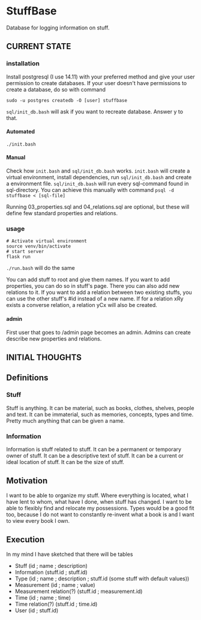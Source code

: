 # StuffBase
Database for logging information on stuff. 

## CURRENT STATE
### installation
Install postgresql (I use 14.11) with your preferred method and give your user permission to create databases.
If your user doesn't have permissions to create a database, do so with command

```
sudo -u postgres createdb -O [user] stuffbase
```

`sql/init_db.bash` will ask if you want to recreate database. Answer y to that.


#### Automated
```
./init.bash
```

#### Manual
Check how `init.bash` and `sql/init_db.bash` works.
`init.bash` will create a virtual environment, install dependencies, run `sql/init_db.bash` and create a environment file.
`sql/init_db.bash` will run every sql-command found in sql-directory.
You can achieve this manually with command `psql -d stuffbase < [sql-file]`
 
Running 03_properties.sql and 04_relations.sql are optional, but these will define few standard properties and relations.


### usage
```
# Activate virtual environment
source venv/bin/activate
# start server
flask run
```

`./run.bash` will do the same



You can add stuff to root and give them names.
If you want to add properties, you can do so in stuff's page.
There you can also add new relations to it.
If you want to add a relation between two existing stuffs, you can use the other stuff's #id instead of a new name.
If for a relation xRy exists a converse relation, a relation yCx will also be created.

#### admin

First user that goes to /admin page becomes an admin.
Admins can create describe new properties and relations.



## INITIAL THOUGHTS
## Definitions

### Stuff
Stuff is anything.
It can be material, such as books, clothes, shelves, people and text.
It can be immaterial, such as memories, concepts, types and time.
Pretty much anything that can be given a name.

### Information
Information is stuff related to stuff.
It can be a permanent or temporary owner of stuff.
It can be a descriptive text of stuff.
It can be a current or ideal location of stuff.
It can be the size of stuff.

## Motivation
I want to be able to organize my stuff.
Where everything is located, what I have lent to whom, what have I done, when stuff has changed.
I want to be able to flexibly find and relocate my possessions.
Types would be a good fit too, because I do not want to constantly re-invent what a book is and I want to view every book I own.

## Execution
In my mind I have sketched that there will be tables
- Stuff (id ; name ; description)
- Information (stuff.id ; stuff.id)
- Type (id ; name ; description ; stuff.id (some stuff with default values))
- Measurement (id ; name ; value)
- Measurement relation(?) (stuff.id ; measurement.id)
- Time (id ; name ; time)
- Time relation(?) (stuff.id ; time.id)
- User (id ; stuff.id)
